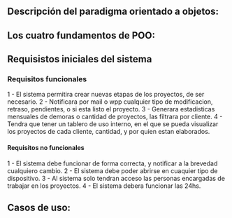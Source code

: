 ## Descripción del paradigma orientado a objetos:

## Los cuatro fundamentos de POO:

## Requisistos iniciales del sistema

### **Requisitos funcionales**
1 - El sistema permitira crear nuevas etapas de los proyectos, de ser necesario.
2 - Notificara por mail o wpp cualquier tipo de modificacion, retraso, pendientes, o si esta listo el proyecto.
3 - Generara estadisticas mensuales de demoras o cantidad de proyectos, las filtrara por cliente. 
4 - Tendra que tener un tablero de uso interno, en el que se pueda visualizar los proyectos de cada cliente, cantidad, y por quien estan elaborados.

#### **Requisitos no funcionales**
1 - El sistema debe funcionar de forma correcta, y notificar a la brevedad cualquiero cambio. 
2 - El sistema debe poder abrirse en cuaquier tipo de dispositivo.
3 - Al sistema solo tendran acceso las personas encargadas de trabajar en los proyectos. 
4 - El sistema debera funcionar las 24hs. 

## Casos de uso: